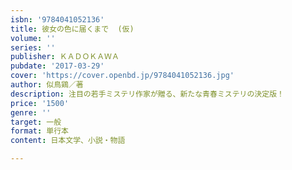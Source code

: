 ```yaml
---
isbn: '9784041052136'
title: 彼女の色に届くまで  (仮)
volume: ''
series: ''
publisher: ＫＡＤＯＫＡＷＡ
pubdate: '2017-03-29'
cover: 'https://cover.openbd.jp/9784041052136.jpg'
author: 似鳥鶏／著
description: 注目の若手ミステリ作家が贈る、新たな青春ミステリの決定版！
price: '1500'
genre: ''
target: 一般
format: 単行本
content: 日本文学、小説・物語

---
```

